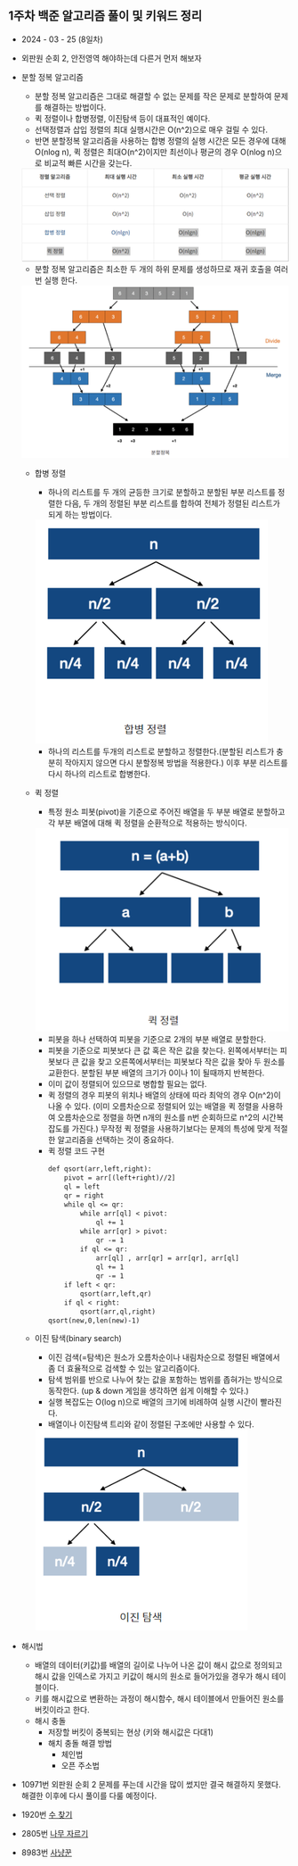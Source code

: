 ## 1주차 백준 알고리즘 풀이 및 키워드 정리  
* 2024  - 03 - 25 (8일차)
* 외판원 순회 2, 안전영역 해야하는데 다른거 먼저 해보자 

* 분할 정복 알고리즘  
    * 분할 정복 알고리즘은 그대로 해결할 수 없는 문제를 작은 문제로 분할하여 문제를 해결하는 방법이다.  
    * 퀵 정렬이나 합병정렬, 이진탐색 등이 대표적인 예이다.  
    * 선택정렬과 삽입 정렬의 최대 실행시간은 O(n^2)으로 매우 걸릴 수 있다.   
    * 반면 분할정복 알고리즘을 사용하는 합병 정렬의 실행 시간은 모든 경우에 대해 O(nlog n), 퀵 정렬은 최대O(n^2)이지만 최선이나 평균의 경우 O(nlog n)으로 비교적 빠른 시간을 갖는다.  
    <img src="./img/image9.png">   

    *  분할 정복 알고리즘은 최소한 두 개의 하위 문제를 생성하므로 재귀 호출을 여러 번 실행 한다.  
    <img src="./img/image10.png">    

    * 합병 정렬  
        * 하나의 리스트를 두 개의 균등한 크기로 분할하고 분할된 부분 리스트를 정렬한 다음, 두 개의 정렬된 부분 리스트를 합하여 전체가 정렬된 리스트가 되게 하는 방법이다.  
        <img src="./img/image11.png">   

        * 하나의 리스트를 두개의 리스트로 분할하고 정렬한다.(분할된 리스트가 충분히 작아지지 않으면 다시 분할정복 방법을 적용한다.) 이후 부분 리스트를 다시 하나의 리스트로 합병한다. 
    * 퀵 정렬  
        * 특정 원소 피봇(pivot)을 기준으로 주어진 배열을 두 부분 배열로 분할하고 각 부분 배열에 대해 퀵 정렬을 순환적으로 적용하는 방식이다.  
        <img src="./img/image12.png">    

        * 피봇을 하나 선택하여 피봇을 기준으로 2개의 부분 배열로 분할한다.  
        * 피봇을 기준으로 피봇보다 큰 값 혹은 작은 값을 찾는다. 왼쪽에서부터는 피봇보다 큰 값을 찾고 오른쪽에서부터는 피봇보다 작은 값을 찾아 두 원소를 교환한다. 분할된 부분 배열의 크기가 0이나 1이 될때까지 반복한다.  
        * 이미 값이 정렬되어 있으므로 병합할 필요는 없다.  
        * 퀵 정렬의 경우 피봇의 위치나 배열의 상태에 따라 최악의 경우 O(n^2)이 나올 수 있다. (이미 오름차순으로 정렬되어 있는 배열을 퀵 정렬을 사용하여 오름차순으로 정렬을 하면 n개의 원소를 n번 순회하므로 n^2의 시간복잡도를 가진다.) 무작정 퀵 정렬을 사용하기보다는 문제의 특성에 맞게 적절한 알고리즘을 선택하는 것이 중요하다.  
        * 퀵 정렬 코드 구현   
            ```
            def qsort(arr,left,right):
                pivot = arr[(left+right)//2]  
                ql = left
                qr = right 
                while ql <= qr:
                    while arr[ql] < pivot:
                        ql += 1
                    while arr[qr] > pivot:
                        qr -= 1
                    if ql <= qr:
                        arr[ql] , arr[qr] = arr[qr], arr[ql]
                        ql += 1
                        qr -= 1
                if left < qr:
                    qsort(arr,left,qr)
                if ql < right:
                    qsort(arr,ql,right)
            qsort(new,0,len(new)-1)
            ```
    * 이진 탐색(binary search)  
        * 이진 검색(=탐색)은 원소가 오름차순이나 내림차순으로 정렬된 배열에서 좀 더 효율적으로 검색할 수 있는 알고리즘이다.  
        * 탐색 범위를 반으로 나누어 찾는 값을 포함하는 범위를 좁혀가는 방식으로 동작한다.  (up & down 게임을 생각하면 쉽게 이해할 수 있다.)  
        * 실행 복잡도는 O(log n)으로 배열의 크기에 비례하여 실행 시간이 빨라진다.  
        * 배열이나 이진탐색 트리와 같이 정렬된 구조에만 사용할 수 있다.  
        <img src="./img/image13.png">   


* 해시법  
    * 배열의 데이터(키값)를 배열의 길이로 나누어 나온 값이 해시 값으로 정의되고 해시 값을 인덱스로 가지고 키값이 해시의 원소로 들어가있을 경우가 해시 테이블이다.    
    * 키를 해시값으로 변환하는 과정이 해시함수, 해시 테이블에서 만들어진 원소를 버킷이라고 한다.  
    * 해시 충돌  
        * 저장할 버킷이 중복되는 현상 (키와 해시값은 다대1)  
        * 해치 충돌 해결 방법  
            * 체인법  
            * 오픈 주소법  

* 10971번 외판원 순회 2 문제를 푸는데 시간을 많이 썼지만 결국 해결하지 못했다. 해결한 이후에 다시 풀이를 다룰 예정이다.  
* 1920번 [수 찾기](https://github.com/dongyeoppp/Jungle_TIL/blob/main/jungle_week01/bk_1920.py)  
* 2805번 [나무 자르기](https://github.com/dongyeoppp/Jungle_TIL/blob/main/jungle_week01/bk_2805.py)
* 8983번 [사냥꾼](https://github.com/dongyeoppp/Jungle_TIL/blob/main/jungle_week01/bk_8983.py)